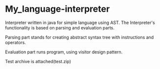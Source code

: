 # My_language-interpreter
Interpreter written in java for simple language using AST. The Interpreter's functionality is based on parsing and evaluation parts.

Parsing part stands for creating abstract syntax tree with instructions and operators. 

Evaluation part runs program, using visitor design pattern.

Test archive is attached(test.zip)
